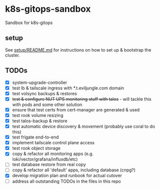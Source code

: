 # k8s-gitops-sandbox

Sandbox for k8s-gitops

## setup

See [setup/README.md](setup/README.md) for instructions on how to set up & bootstrap the cluster.

## TODOs

- [x] system-upgrade-controller
- [x] test lb & tailscale ingress with *.t.eviljungle.com domain
- [x] test volsync backups & restores
- [x] ~~test & configure NUT UPS monitoring stuff with talos~~ - will tackle this with pods and some other solution
- [x] ensure that test certs from cert-manager are generated & used
- [x] test rook volume resizing
- [x] test talos-backup & restore
- [x] test automatic device discovery & movement (probably use coral to do this)
- [x] test frigate end-to-end
- [x] implement tailscale control plane access
- [x] test rook object storage
- [x] copy & refactor all monitoring apps (e.g. loki/vector/grafana/influxdb/etc)
- [ ] test database restore from real copy
- [ ] copy & refactor all 'default' apps, including database (cnpg?)
- [x] develop migration plan and runbook for actual cutover
- [ ] address all outstanding TODOs in the files in this repo
